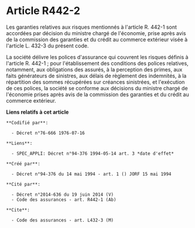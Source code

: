 # Article R442-2

Les garanties relatives aux risques mentionnés à l'article R. 442-1 sont accordées par décision du ministre chargé de
l'économie, prise après avis de la commission des garanties et du crédit au commerce extérieur visée à l'article L. 432-3 du
présent code.

La société délivre les polices d'assurance qui couvrent les risques définis à l'article R. 442-1 ; pour l'établissement des
conditions des polices relatives, notamment, aux obligations des assurés, à la perception des primes, aux faits générateurs
de sinistres, aux délais de règlement des indemnités, à la répartition des sommes récupérées sur créances sinistrées, et
l'exécution de ces polices, la société se conforme aux décisions du ministre chargé de l'économie prises après avis de la
commission des garanties et du crédit au commerce extérieur.

**Liens relatifs à cet article**

	**Codifié par**:

	  - Décret n°76-666 1976-07-16

	**Liens**:

	  - SPEC_APPLI: Décret n°94-376 1994-05-14 art. 3 *date d'effet*

	**Créé par**:

	  - Décret n°94-376 du 14 mai 1994 - art. 1 () JORF 15 mai 1994

	**Cité par**:

	  - Décret n°2014-636 du 19 juin 2014 (V)
	  - Code des assurances - art. R442-1 (Ab)

	**Cite**:

	  - Code des assurances - art. L432-3 (M)
